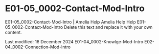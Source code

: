 # E01-05_0002-Contact-Mod-Intro

E01-05_0002-Contact-Mod-Intro | Amelia Help Amelia Help Help E01-05_0002-Contact-Mod-Intro Delete this text and replace it with your own content.

Last modified: 18 December 2024 E01-04_0002-Knowlge-Mod-Intro E02-04_0002-Connection-Mod-Intro